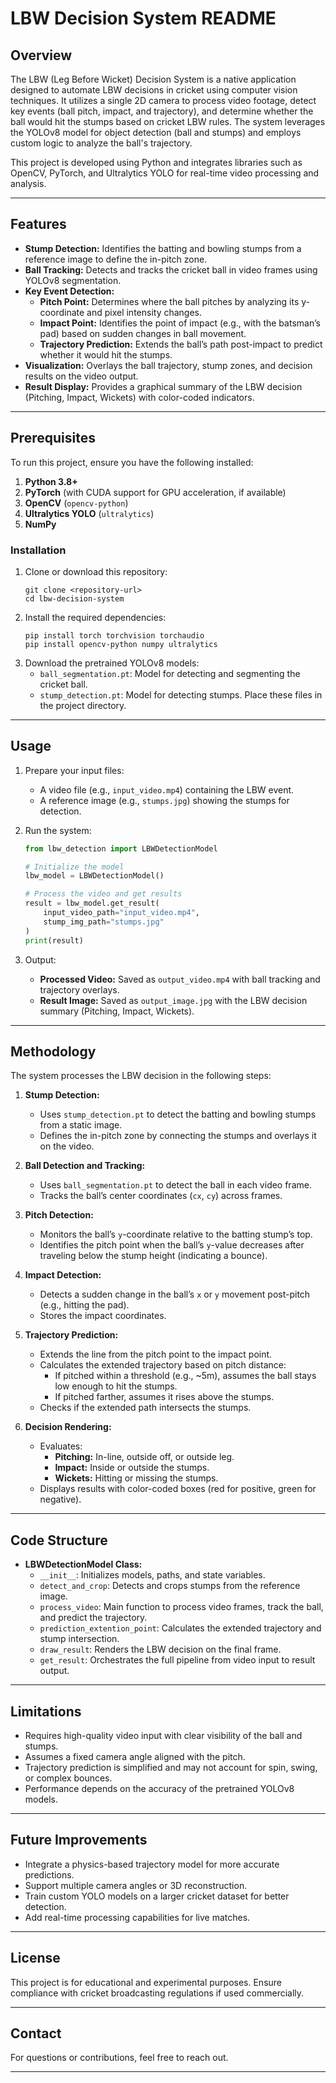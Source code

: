 # LBW Decision System README

## Overview
The LBW (Leg Before Wicket) Decision System is a native application designed to automate LBW decisions in cricket using computer vision techniques. It utilizes a single 2D camera to process video footage, detect key events (ball pitch, impact, and trajectory), and determine whether the ball would hit the stumps based on cricket LBW rules. The system leverages the YOLOv8 model for object detection (ball and stumps) and employs custom logic to analyze the ball's trajectory.

This project is developed using Python and integrates libraries such as OpenCV, PyTorch, and Ultralytics YOLO for real-time video processing and analysis.

---

## Features
- **Stump Detection:** Identifies the batting and bowling stumps from a reference image to define the in-pitch zone.
- **Ball Tracking:** Detects and tracks the cricket ball in video frames using YOLOv8 segmentation.
- **Key Event Detection:**
  - **Pitch Point:** Determines where the ball pitches by analyzing its y-coordinate and pixel intensity changes.
  - **Impact Point:** Identifies the point of impact (e.g., with the batsman’s pad) based on sudden changes in ball movement.
  - **Trajectory Prediction:** Extends the ball’s path post-impact to predict whether it would hit the stumps.
- **Visualization:** Overlays the ball trajectory, stump zones, and decision results on the video output.
- **Result Display:** Provides a graphical summary of the LBW decision (Pitching, Impact, Wickets) with color-coded indicators.

---

## Prerequisites
To run this project, ensure you have the following installed:
1. **Python 3.8+**
2. **PyTorch** (with CUDA support for GPU acceleration, if available)
3. **OpenCV** (`opencv-python`)
4. **Ultralytics YOLO** (`ultralytics`)
5. **NumPy**

### Installation
1. Clone or download this repository:
   ```
   git clone <repository-url>
   cd lbw-decision-system
   ```
2. Install the required dependencies:
   ```
   pip install torch torchvision torchaudio
   pip install opencv-python numpy ultralytics
   ```
3. Download the pretrained YOLOv8 models:
   - `ball_segmentation.pt`: Model for detecting and segmenting the cricket ball.
   - `stump_detection.pt`: Model for detecting stumps.
   Place these files in the project directory.

---

## Usage
1. Prepare your input files:
   - A video file (e.g., `input_video.mp4`) containing the LBW event.
   - A reference image (e.g., `stumps.jpg`) showing the stumps for detection.

2. Run the system:
   ```python
   from lbw_detection import LBWDetectionModel

   # Initialize the model
   lbw_model = LBWDetectionModel()

   # Process the video and get results
   result = lbw_model.get_result(
       input_video_path="input_video.mp4",
       stump_img_path="stumps.jpg"
   )
   print(result)
   ```

3. Output:
   - **Processed Video:** Saved as `output_video.mp4` with ball tracking and trajectory overlays.
   - **Result Image:** Saved as `output_image.jpg` with the LBW decision summary (Pitching, Impact, Wickets).

---

## Methodology
The system processes the LBW decision in the following steps:

1. **Stump Detection:**
   - Uses `stump_detection.pt` to detect the batting and bowling stumps from a static image.
   - Defines the in-pitch zone by connecting the stumps and overlays it on the video.

2. **Ball Detection and Tracking:**
   - Uses `ball_segmentation.pt` to detect the ball in each video frame.
   - Tracks the ball’s center coordinates (`cx`, `cy`) across frames.

3. **Pitch Detection:**
   - Monitors the ball’s `y`-coordinate relative to the batting stump’s top.
   - Identifies the pitch point when the ball’s `y`-value decreases after traveling below the stump height (indicating a bounce).

4. **Impact Detection:**
   - Detects a sudden change in the ball’s `x` or `y` movement post-pitch (e.g., hitting the pad).
   - Stores the impact coordinates.

5. **Trajectory Prediction:**
   - Extends the line from the pitch point to the impact point.
   - Calculates the extended trajectory based on pitch distance:
     - If pitched within a threshold (e.g., ~5m), assumes the ball stays low enough to hit the stumps.
     - If pitched farther, assumes it rises above the stumps.
   - Checks if the extended path intersects the stumps.

6. **Decision Rendering:**
   - Evaluates:
     - **Pitching:** In-line, outside off, or outside leg.
     - **Impact:** Inside or outside the stumps.
     - **Wickets:** Hitting or missing the stumps.
   - Displays results with color-coded boxes (red for positive, green for negative).

---

## Code Structure
- **LBWDetectionModel Class:**
  - `__init__`: Initializes models, paths, and state variables.
  - `detect_and_crop`: Detects and crops stumps from the reference image.
  - `process_video`: Main function to process video frames, track the ball, and predict the trajectory.
  - `prediction_extention_point`: Calculates the extended trajectory and stump intersection.
  - `draw_result`: Renders the LBW decision on the final frame.
  - `get_result`: Orchestrates the full pipeline from video input to result output.

---

## Limitations
- Requires high-quality video input with clear visibility of the ball and stumps.
- Assumes a fixed camera angle aligned with the pitch.
- Trajectory prediction is simplified and may not account for spin, swing, or complex bounces.
- Performance depends on the accuracy of the pretrained YOLOv8 models.

---

## Future Improvements
- Integrate a physics-based trajectory model for more accurate predictions.
- Support multiple camera angles or 3D reconstruction.
- Train custom YOLO models on a larger cricket dataset for better detection.
- Add real-time processing capabilities for live matches.

---

## License
This project is for educational and experimental purposes. Ensure compliance with cricket broadcasting regulations if used commercially.

---

## Contact
For questions or contributions, feel free to reach out.

---
